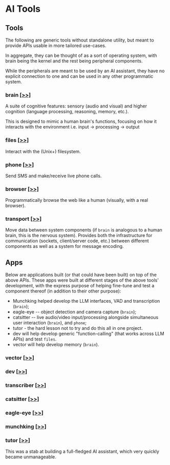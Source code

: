 # AI Tools

## Tools
The following are generic tools without standalone utility, but meant to provide APIs usable in more tailored use-cases.

In aggregate, they can be thought of as a sort of operating system, with brain being the kernel and the rest being peripheral components.

While the peripherals are meant to be used by an AI assistant, they have no explicit connection to one and can be used in any other programmatic system.

### brain [[>>]](https://github.com/mgbrian/brain/)

A suite of cognitive features: sensory (audio and visual) and higher cognition (language processing, reasoning, memory, etc.).

This is designed to mimic a human brain's functions, focusing on how it interacts with the environment i.e. input -> processing -> output

### files [[>>]](https://github.com/mgbrian/files/)

Interact with the (Unix+) filesystem.

### phone [[>>]](https://github.com/mgbrian/phone/)

Send SMS and make/receive live phone calls.

### browser [[>>]](https://github.com/mgbrian/browser/)

Programmatically browse the web like a human (visually, with a real browser).

### transport [[>>]](https://github.com/mgbrian/transport/)

Move data between system components (if `brain` is analogous to a human brain, this is the nervous system). Provides both the infrastructure for communication (sockets, client/server code, etc.) between different components as well as a system for message encoding.

## Apps
Below are applications built (or that could have been built) on top of the above APIs. These apps were built at different stages of the above tools' development, with the express purpose of helping fine-tune and test a component thereof (in addition to their other purpose):

- Munchking helped develop the LLM interfaces, VAD and transcription (`brain`);
- eagle-eye -- object detection and camera capture (`brain`);
- catsitter -- live audio/video input/processing alongside simultaneous user interaction (`brain`), and `phone`;
- tutor - the hard lesson not to try and do this all in one project.
- dev will help develop generic "function-calling" (that works across LLM APIs) and test `files`.
- vector will help develop memory (`brain`).

### vector [[>>]](https://github.com/mgbrian/vector/)
### dev [[>>]](https://github.com/mgbrian/dev/)
### transcriber [[>>]](https://github.com/mgbrian/transcriber/)
### catsitter [[>>]](https://github.com/mgbrian/catsitter/)
### eagle-eye [[>>]](https://github.com/mgbrian/eagle-eye/)
### munchking [[>>]](https://github.com/mgbrian/munchking/)

### tutor [[>>]](https://github.com/mgbrian/tutor/)

This was a stab at building a full-fledged AI assistant, which very quickly became unmanageable.
